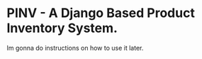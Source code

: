 # PINV - A Django Based Product Inventory System.

Im gonna do instructions on how to use it later.

